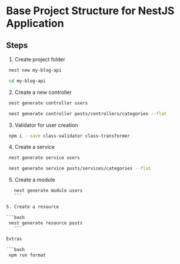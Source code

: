 # Base Project Structure for NestJS Application

## Steps

1. Create project folder

```bash
 nest new my-blog-api
```

```bash
 cd my-blog-api
```

2. Create a new controller

```bash
 nest generate controller users
```

```bash
 nest generate controller posts/controllers/categories --flat
```

3. Validator for user creation

```bash
 npm i --save class-validator class-transformer
```

4. Create a service

```bash
 nest generate service users
```

```bash
 nest generate service posts/services/categories --flat
```

5. Create a module

````bash
   nest generate module users
   ```

5. Create a resource

```bash
 nest generate resource posts
   ```

Extras

```bash
 npm run format
````
